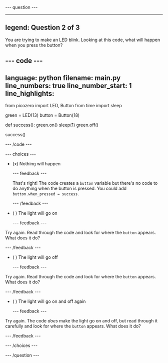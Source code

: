 
--- question ---

---
legend: Question 2 of 3
---

You are trying to make an LED blink. Looking at this code, what will happen when you press the button?

--- code ---
---
language: python
filename: main.py
line_numbers: true
line_number_start: 1
line_highlights: 
---

from picozero import LED, Button
from time import sleep

green = LED(13)
button = Button(18)

def success():
  green.on()
  sleep(1)
  green.off()

success()

--- /code ---

--- choices ---

- (x) Nothing will happen

  --- feedback ---
  
  That's right! The code creates a `button` variable but there's no code to do anything when the button is pressed. You could add `button.when_pressed = success`.

  --- /feedback ---

- ( ) The light will go on

  --- feedback ---
  
Try again. Read through the code and look for where the `button` appears. What does it do?

  --- /feedback ---

- ( ) The light will go off

  --- feedback ---
  
Try again. Read through the code and look for where the `button` appears. What does it do?

  --- /feedback ---

- ( ) The light will go on and off again

  --- feedback ---
  
Try again. The code *does* make the light go on and off, but read through it carefully and look for where the `button` appears. What does it do?

  --- /feedback ---

--- /choices ---

--- /question ---
